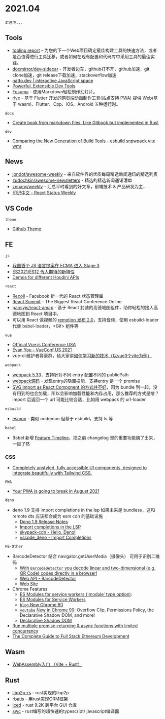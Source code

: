# 2021.04

`汇总中...`
<!-- 📅： 16.md已完成 -->

## Tools

- [tooling.report](https://bundlers.tooling.report) - 为您的下一个Web项目确定最佳构建工具的快速方法，或者是否值得进行工具迁移，或者如何在现有配置和代码库中采用工具的最佳实践。
- [docmirror/dev-sidecar](https://github.com/docmirror/dev-sidecar) - 开发者边车，github打不开，github加速，git clone加速，git release下载加速，stackoverflow加速
- [natto.dev | interactive JavaScript space](https://natto.dev)
- [Powerful, Extensible Dev Tools](https://github.com/nrwl/nx)
- [Fusuma](https://github.com/hiroppy/fusuma) - 使用Markdown轻松制作幻灯片。
- [rive](https://rive.app) - 基于 Flutter 开发的网页端动画制作工具(站点支持 PWA) 提供 Web(基于 wasm)、Flutter、Cpp、iOS、Android 五种运行时。

`docs`

- [Create book from markdown files. Like Gitbook but implemented in Rust](https://github.com/rust-lang/mdBook)

`dev`

- [Comparing the New Generation of Build Tools - esbuild snpwpack vite wmr](https://css-tricks.com/comparing-the-new-generation-of-build-tools)

## News

- [jondot/awesome-weekly](https://github.com/jondot/awesome-weekly) - 来自软件界的优质每周精选新闻通讯的精选列表
- [zudochkin/awesome-newsletters](https://github.com/zudochkin/awesome-newsletters) - 精选的精选新闻通讯清单
- [zenany/weekly](https://github.com/zenany/weekly) - 汇总平时看到的好文章，前端技术 & 产品研发为主...
- [印记中文 - React Status Weekly](https://docschina.org/weekly/react/docs)

## VS Code

`theme`

- [Github Theme](https://marketplace.visualstudio.com/items?itemName=GitHub.github-vscode-theme&WT.mc_id=devcloud-00000-cxa)

## FE

`js`

- [我国首个 JS 语言提案在 ECMA 进入 Stage 3](https://www.toutiao.com/i6950609447534412327)
- [ES2021/ES12 令人期待的新特性](https://mp.weixin.qq.com/s/wh1RcA1-32rLI4xRaKi-uw)
- [Demos for different Houdini APIs](https://github.com/GoogleChromeLabs/houdini-samples)

`react`

- [Recoil](https://juejin.cn/post/6950997088947666951) - Facebook 新一代的 React 状态管理库
- [React Summit](https://remote.reactsummit.com) – The Biggest React Conference Online
- [pansyjs/react-amap](https://github.com/pansyjs/react-amap) - 基于 React 封装的高德地图组件，助你轻松的接入高德地图到 React 项目中。
- 可以用 React 做视频的 [remotion 发布 2.0](https://www.remotion.dev/blog/2-0/)，支持音频，使用 esbuild-loader 代替 babel-loader，\<Gif> 组件等

`vue`

- [Official Vue.js Conference USA](https://us.vuejs.org)
- [Evan You - VueConf US 2021](https://docs.google.com/presentation/d/1Lu1X6dyofyWqE6lpWsdUAkHMWm9pB6A9bs187iIUin4/edit#slide=id.p)
- vue-cli维护者蒋豪群，给大家讲[如何学习新的技术（以vue3个vite为例）](https://b23.tv/7IaUec)

`webpack`

- [webpack 5.33](https://github.com/webpack/webpack/releases/tag/v5.33.0)，支持针对不同 entry 配置不同的 publicPath
- [webpack源码](https://github.com/webpack/webpack/blob/master/lib/DynamicEntryPlugin.js) - 发现entry的隐藏技能，支持entry 是一个 promise
- [SVG Import as React Component 的方式并不好](https://twitter.com/_developit/status/1382838799420514317)，因为 bundle 到一起，没有用到的也会加载，所以会影响加载性能和内存占用，那么推荐的方式是啥？import 后返回一个 url 可能比较合适，比如用 webpack 的 url-loader

`esbuild`

- [esmon](https://github.com/egoist/esmon) - 类似 nodemon 但基于 esbuild，支持 ts 等

`babel`

- Babel 新增 [Feature Timeline](https://babeljs.io/docs/en/features-timeline)，把之前 changelog 里的重要功能摘了出来，一目了然

### CSS

- [Completely unstyled, fully accessible UI components, designed to integrate beautifully with Tailwind CSS.](https://headlessui.dev)

`PWA`

- [Your PWA is going to break in August 2021](https://link.medium.com/S91NRcCGsfb)

`deno`

- deno 1.9 支持 import completions in the lsp 如果未来是 bundless，这和 remote dts 应该都会成为 esm cdn 的基础设施
  - [Deno 1.9 Release Notes](https://deno.com/blog/v1.9)
  - [Import completions in the LSP](https://deno.com/blog/v1.9#import-completions-in-the-lsp)
  - [skypack-cdn - Hello, Deno!](https://docs.skypack.dev/skypack-cdn/code/deno#hello-deno)
  - [vscode_deno - Import Completions](https://github.com/denoland/vscode_deno/blob/main/docs/ImportCompletions.md)

`FE-Other`

- BarcodeDetector 结合 navigator.getUserMedia（摄像头） 可用于识别二维码
  - [With `BarcodeDetector` you decode linear and two-dimensional (e.g. QR Code) codes directly in a browser!](https://twitter.com/stackblitz/status/1382337979767742464)
  - [Web API - BarcodeDetector](https://developer.mozilla.org/en-US/docs/Web/API/BarcodeDetector)
  - [Web Site](https://barcode-detector.stackblitz.io)
- Chrome Features
  - [ES Modules for service workers ('module' type option)](https://www.chromestatus.com/features/4609574738853888):
  - [ES Modules for Service Workers](https://docs.google.com/document/d/1SeQ085YdBTtW3D_ygSpO0Wz2DAe8QiS1gj37IG5lstg/edit#)
  - [`blog` New Chrome 90](https://developer.chrome.com/blog/new-in-chrome-90)
  - [`youtube` New in Chrome 90](https://www.youtube.com/watch?v=h3MONldIoNM): Overflow Clip, Permissions Policy, the Declarative Shadow DOM, and more!
  - [Declarative Shadow DOM](https://web.dev/declarative-shadow-dom)
- [Run multiple promise-returning & async functions with limited concurrency](https://github.com/sindresorhus/p-limit)
- [The Complete Guide to Full Stack Ethereum Development](https://dev.to/dabit3/the-complete-guide-to-full-stack-ethereum-development-3j13)

## Wasm

- [WebAssembly入门 （Vite + Rust）](https://lencx.github.io/book/wasm/rust_wasm_frontend.html)

## Rust

- [libp2p-rs](https://github.com/netwarps/libp2p-rs) - rust实现的libp2p
- [rbatis](https://github.com/rbatis/rbatis) - 用rust实现ORM框架
- [iced](https://github.com/hecrj/iced) - rust 9.2K 跨平台 GUI 仓库
- [swc](https://github.com/swc-project/swc) - rust编写的超快速的typescript/ javascript编译器
